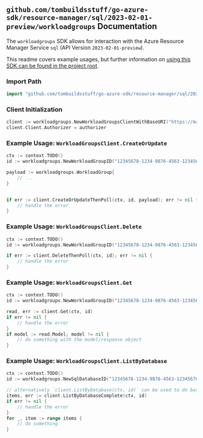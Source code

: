 
## `github.com/tombuildsstuff/go-azure-sdk/resource-manager/sql/2023-02-01-preview/workloadgroups` Documentation

The `workloadgroups` SDK allows for interaction with the Azure Resource Manager Service `sql` (API Version `2023-02-01-preview`).

This readme covers example usages, but further information on [using this SDK can be found in the project root](https://github.com/tombuildsstuff/go-azure-sdk/tree/main/docs).

### Import Path

```go
import "github.com/tombuildsstuff/go-azure-sdk/resource-manager/sql/2023-02-01-preview/workloadgroups"
```


### Client Initialization

```go
client := workloadgroups.NewWorkloadGroupsClientWithBaseURI("https://management.azure.com")
client.Client.Authorizer = authorizer
```


### Example Usage: `WorkloadGroupsClient.CreateOrUpdate`

```go
ctx := context.TODO()
id := workloadgroups.NewWorkloadGroupID("12345678-1234-9876-4563-123456789012", "example-resource-group", "serverValue", "databaseValue", "workloadGroupValue")

payload := workloadgroups.WorkloadGroup{
	// ...
}


if err := client.CreateOrUpdateThenPoll(ctx, id, payload); err != nil {
	// handle the error
}
```


### Example Usage: `WorkloadGroupsClient.Delete`

```go
ctx := context.TODO()
id := workloadgroups.NewWorkloadGroupID("12345678-1234-9876-4563-123456789012", "example-resource-group", "serverValue", "databaseValue", "workloadGroupValue")

if err := client.DeleteThenPoll(ctx, id); err != nil {
	// handle the error
}
```


### Example Usage: `WorkloadGroupsClient.Get`

```go
ctx := context.TODO()
id := workloadgroups.NewWorkloadGroupID("12345678-1234-9876-4563-123456789012", "example-resource-group", "serverValue", "databaseValue", "workloadGroupValue")

read, err := client.Get(ctx, id)
if err != nil {
	// handle the error
}
if model := read.Model; model != nil {
	// do something with the model/response object
}
```


### Example Usage: `WorkloadGroupsClient.ListByDatabase`

```go
ctx := context.TODO()
id := workloadgroups.NewSqlDatabaseID("12345678-1234-9876-4563-123456789012", "example-resource-group", "serverValue", "databaseValue")

// alternatively `client.ListByDatabase(ctx, id)` can be used to do batched pagination
items, err := client.ListByDatabaseComplete(ctx, id)
if err != nil {
	// handle the error
}
for _, item := range items {
	// do something
}
```

